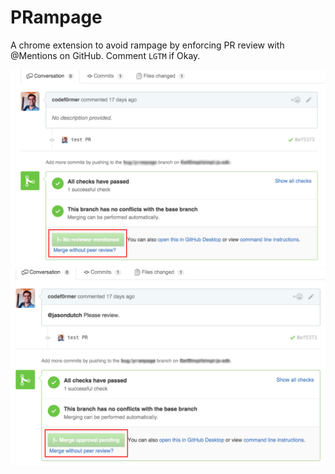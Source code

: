 # PRampage

A chrome extension to avoid rampage by enforcing PR review with @Mentions on GitHub. Comment `LGTM` if Okay.

![When No reviewer is tagged](screenshots/no-reviewer-mentioned.png)
![When review is pending](screenshots/merge-approval-pending.png)
